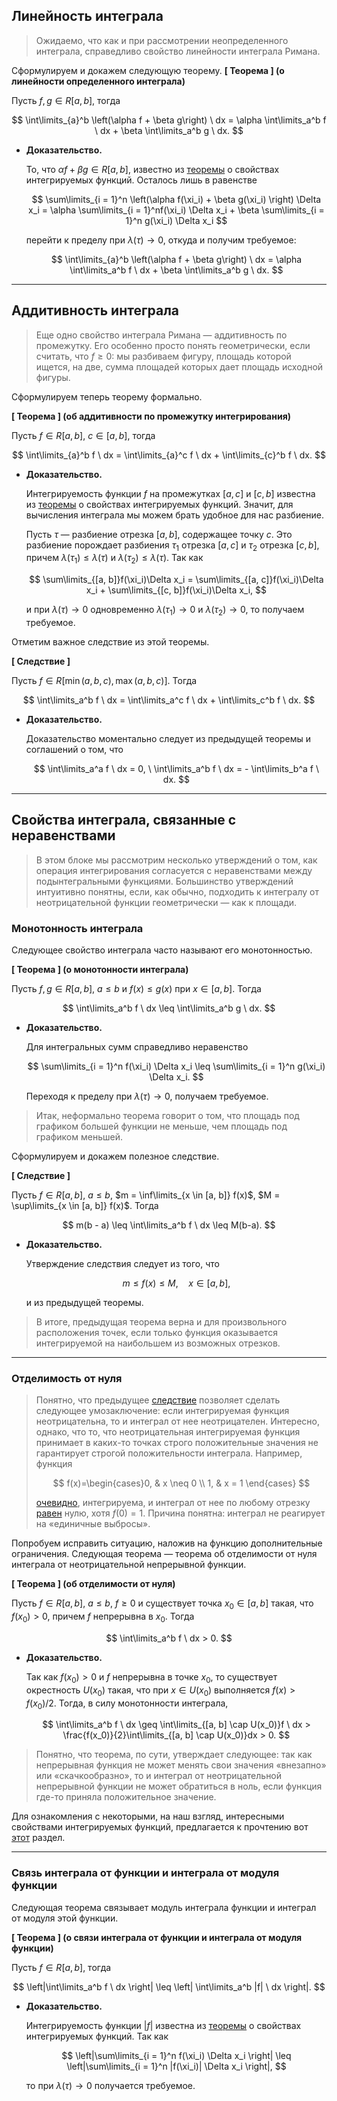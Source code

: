 ## Линейность интеграла

> Ожидаемо, что как и при рассмотрении неопределенного интеграла, справедливо свойство линейности интеграла Римана.
> 

Сформулируем и докажем следующую теорему.
**[ Теорема ] (о линейности определенного интеграла)**

Пусть $f, g \in R[a, b]$, тогда

$$
\int\limits_{a}^b \left(\alpha f + \beta g\right) \ dx = \alpha \int\limits_a^b f \ dx + \beta \int\limits_a^b g \ dx.
$$

- **Доказательство.**
    
    То, что $\alpha f + \beta g \in R[a, b]$, известно из [теоремы](https://www.notion.so/8-1cf50c8be4948166acebf07d438bc446?pvs=21) о свойствах интегрируемых функций. Осталось лишь в равенстве
    
    $$
    \sum\limits_{i = 1}^n \left(\alpha f(\xi_i) + \beta g(\xi_i) \right) \Delta x_i = \alpha \sum\limits_{i = 1}^nf(\xi_i) \Delta x_i + \beta \sum\limits_{i = 1}^n g(\xi_i) \Delta x_i
    $$
    
    перейти к пределу при $\lambda(\tau) \to 0$, откуда и получим требуемое:
    
    $$
    \int\limits_{a}^b \left(\alpha f + \beta g\right) \ dx = \alpha \int\limits_a^b f \ dx + \beta \int\limits_a^b g \ dx.
    $$
    


---

## Аддитивность интеграла

> Еще одно свойство интеграла Римана — аддитивность по промежутку. Его особенно просто понять геометрически, если считать, что $f \geq 0$: мы разбиваем фигуру, площадь которой ищется, на две, сумма площадей которых дает площадь исходной фигуры.
> 
> 

> 

Сформулируем теперь теорему формально.


**[ Теорема ] (об аддитивности по промежутку интегрирования)**

Пусть $f \in R[a, b]$, $c \in [a, b]$, тогда

$$
\int\limits_{a}^b f \ dx = \int\limits_{a}^c f \ dx + \int\limits_{c}^b f \ dx.
$$

- **Доказательство.**
    
    Интегрируемость функции $f$ на промежутках $[a, c]$ и $[c, b]$ известна из [теоремы](https://www.notion.so/8-1cf50c8be4948166acebf07d438bc446?pvs=21) о свойствах интегрируемых функций. Значит, для вычисления интеграла мы можем брать удобное для нас разбиение.
    
    Пусть $\tau$ — разбиение отрезка $[a, b]$, содержащее точку $c$. Это разбиение порождает разбиения $\tau_1$ отрезка $[a, c]$ и $\tau_2$ отрезка $[c, b]$, причем $\lambda(\tau_1)\leq \lambda(\tau)$ и $\lambda(\tau_2)\leq \lambda(\tau)$. Так как
    
    $$
    \sum\limits_{[a, b]}f(\xi_i)\Delta x_i = \sum\limits_{[a, c]}f(\xi_i)\Delta x_i + \sum\limits_{[c, b]}f(\xi_i)\Delta x_i,
    $$
    
    и при $\lambda(\tau) \to 0$ одновременно $\lambda(\tau_1) \to 0$ и $\lambda(\tau_2) \to 0$, то получаем требуемое.
    
Отметим важное следствие из этой теоремы.

**[ Следствие ]**

Пусть $f \in R[\min(a, b, c), \max(a, b, c)]$. Тогда

$$
\int\limits_a^b f \ dx = \int\limits_a^c f \ dx + \int\limits_c^b f \ dx.
$$

- **Доказательство.**
    
    Доказательство моментально следует из предыдущей теоремы и соглашений о том, что
    
    $$
    \int\limits_a^a f \ dx = 0, \ \int\limits_a^b f \ dx = - \int\limits_b^a f \ dx.
    $$
    


---

## Свойства интеграла, связанные с неравенствами

> В этом блоке мы рассмотрим несколько утверждений о том, как операция интегрирования согласуется с неравенствами между подынтегральными функциями. Большинство утверждений интуитивно понятны, если, как обычно, подходить к интегралу от неотрицательной функции геометрически — как к площади.
> 

### Монотонность интеграла

Следующее свойство интеграла часто называют его монотонностью.


**[ Теорема ] (о монотонности интеграла)**

Пусть $f, g \in R[a, b]$, $a \leq b$ и $f(x) \leq g(x)$ при $x \in [a, b]$. Тогда

$$
\int\limits_a^b f \ dx \leq \int\limits_a^b g \ dx.
$$

- **Доказательство.**
    
    Для интегральных сумм справедливо неравенство
    
    $$
    \sum\limits_{i = 1}^n f(\xi_i) \Delta x_i \leq \sum\limits_{i = 1}^n g(\xi_i) \Delta x_i.
    $$
    
    Переходя к пределу при $\lambda(\tau) \to 0$, получаем требуемое.
    
> Итак, неформально теорема говорит о том, что площадь под графиком большей функции не меньше, чем площадь под графиком меньшей.
> 

Сформулируем и докажем полезное следствие.


**[ Следствие ]**

Пусть $f \in R[a, b]$, $a \leq b$, $m = \inf\limits_{x \in [a, b]} f(x)$, $M = \sup\limits_{x \in [a, b]} f(x)$. Тогда

$$
m(b - a) \leq \int\limits_a^b f \ dx \leq M(b-a).
$$

- **Доказательство.**
    
    Утверждение следствия следует из того, что 
    
    $$
    m \leq f(x) \leq M, \quad x \in [a, b],
    $$
    
    и из предыдущей теоремы.
    


> В итоге, предыдущая теорема верна и для произвольного расположения точек, если только функция оказывается интегрируемой на наибольшем из возможных отрезков.
> 

---

### Отделимость от нуля

> Понятно, что предыдущее [следствие](https://www.notion.so/9-1cf50c8be49481eaac22d2c775902e19?pvs=21) позволяет сделать следующее умозаключение: если интегрируемая функция неотрицательна, то и интеграл от нее неотрицателен. Интересно, однако, что то, что неотрицательная интегрируемая функция принимает в каких-то точках строго положительные значения не гарантирует строгой положительности интеграла. Например, функция
> 
> 
> $$
> f(x)=\begin{cases}0, & x \neq 0 \\ 1, & x = 1 \end{cases}
> $$
> 
> [очевидно](https://www.notion.so/7-1cf50c8be494818faedcc964ea6d498c?pvs=21), интегрируема, и интеграл от нее по любому отрезку [равен](https://www.notion.so/8-1cf50c8be4948166acebf07d438bc446?pvs=21) нулю, хотя $f(0) = 1.$ Причина понятна: интеграл не реагирует на «единичные выбросы».
> 

Попробуем исправить ситуацию, наложив на функцию дополнительные ограничения. Следующая теорема — теорема об отделимости от нуля интеграла от неотрицательной непрерывной функции.


**[ Теорема ] (об отделимости от нуля)**

Пусть $f \in R[a, b]$, $a \leq b$, $f \geq 0$ и существует точка $x_0 \in [a, b]$ такая, что $f(x_0) > 0$, причем $f$ непрерывна в $x_0$. Тогда

$$
\int\limits_a^b f \ dx > 0.
$$

- **Доказательство.**
    
    Так как $f(x_0) > 0$ и $f$ непрерывна в точке $x_0$, то существует окрестность $U(x_0)$ такая, что при $x \in U(x_0)$ выполняется $f(x) > f(x_0)/2$. Тогда, в силу монотонности интеграла,
    
    $$
    \int\limits_a^b f \ dx \geq \int\limits_{[a, b] \cap U(x_0)}f \ dx > \frac{f(x_0)}{2}\int\limits_{[a, b] \cap U(x_0)}dx > 0.
    $$
    


> Понятно, что теорема, по сути, утверждает следующее: так как непрерывная функция не может менять свои значения «внезапно» или «скачкообразно», то и интеграл от неотрицательной непрерывной функции не может обратиться в ноль, если функция где-то приняла положительное значение.
> 

Для ознакомления с некоторыми, на наш взгляд, интересными свойствами интегрируемых функций, предлагается к прочтению вот [этот](https://www.notion.so/9-1cf50c8be49481eaac22d2c775902e19?pvs=21) раздел.

---

### Связь интеграла от функции и интеграла от модуля функции

Следующая теорема связывает модуль интеграла функции и интеграл от модуля этой функции.


**[ Теорема ] (о связи интеграла от функции и интеграла от модуля функции)**

Пусть $f \in R[a, b]$, тогда

$$
\left|\int\limits_a^b f \ dx \right| \leq \left| \int\limits_a^b |f| \ dx \right|.
$$

- **Доказательство.**
    
    Интегрируемость функции $|f|$ известна из [теоремы](https://www.notion.so/8-1cf50c8be4948166acebf07d438bc446?pvs=21) о свойствах интегрируемых функций. Так как
    
    $$
    \left|\sum\limits_{i = 1}^n f(\xi_i) \Delta x_i \right| \leq \left|\sum\limits_{i = 1}^n |f(\xi_i)| \Delta x_i \right|,
    $$
    
    то при $\lambda(\tau) \to 0$ получается требуемое.





